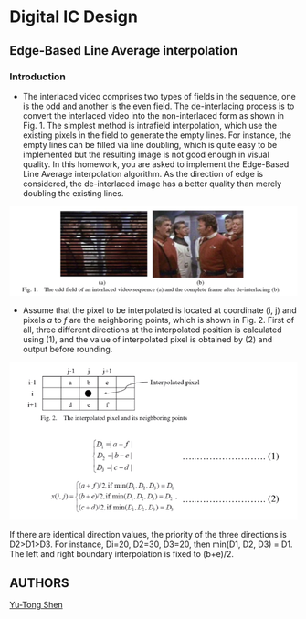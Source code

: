 # Digital IC Design

## Edge-Based Line Average interpolation

### Introduction
- The interlaced video comprises two types of fields in the sequence, one is the odd and another is the even field. The de-interlacing process is to convert the interlaced video into the non-interlaced form as shown in Fig. 1. The simplest method is intrafield interpolation, which use the existing pixels in the field to generate the empty lines. For instance, the empty lines can be filled via line doubling, which is quite easy to be implemented but the resulting image is not good enough in visual quality. In this homework, you are asked to implement the Edge-Based Line Average interpolation algorithm. As the direction of edge is considered, the de-interlaced image has a better quality than merely doubling the existing lines.

![pic1](img/pic1.jpg)

- Assume that the pixel to be interpolated is located at coordinate (i, j) and pixels *a* to *f* are the neighboring points, which is shown in Fig. 2. First of all, three different directions at the interpolated position is calculated using (1), and the value of interpolated pixel is obtained by (2) and output before rounding.

![pic2](img/pic2.jpg)

If there are identical direction values, the priority of the three directions is D2>D1>D3. For instance, Di=20, D2=30, D3=20, then min(D1, D2, D3) = D1. The left and right boundary interpolation is fixed to (b+e)/2.

## AUTHORS
[Yu-Tong Shen](https://github.com/yutongshen/)
